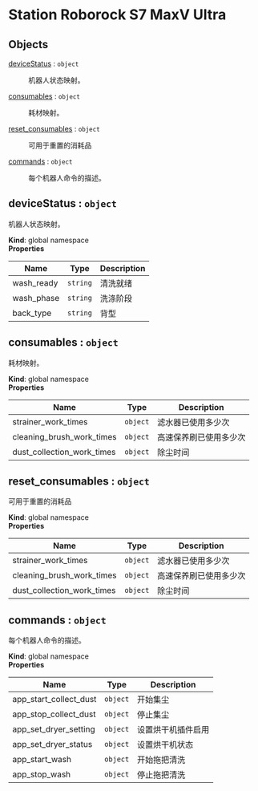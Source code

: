 # Station Roborock S7 MaxV Ultra

## Objects

<dl>
<dt><a href="#deviceStatus">deviceStatus</a> : <code>object</code></dt>
<dd><p>机器人状态映射。</p>
</dd>
<dt><a href="#consumables">consumables</a> : <code>object</code></dt>
<dd><p>耗材映射。</p>
</dd>
<dt><a href="#reset_consumables">reset_consumables</a> : <code>object</code></dt>
<dd><p>可用于重置的消耗品</p>
</dd>
<dt><a href="#commands">commands</a> : <code>object</code></dt>
<dd><p>每个机器人命令的描述。</p>
</dd>
</dl>

<a name="deviceStatus"></a>

## deviceStatus : <code>object</code>
机器人状态映射。

**Kind**: global namespace  
**Properties**

| Name | Type | Description |
| --- | --- | --- |
| wash_ready | <code>string</code> | 清洗就绪 |
| wash_phase | <code>string</code> | 洗涤阶段 |
| back_type | <code>string</code> | 背型 |

<a name="consumables"></a>

## consumables : <code>object</code>
耗材映射。

**Kind**: global namespace  
**Properties**

| Name | Type | Description |
| --- | --- | --- |
| strainer_work_times | <code>object</code> | 滤水器已使用多少次 |
| cleaning_brush_work_times | <code>object</code> | 高速保养刷已使用多少次 |
| dust_collection_work_times | <code>object</code> | 除尘时间 |

<a name="reset_consumables"></a>

## reset\_consumables : <code>object</code>
可用于重置的消耗品

**Kind**: global namespace  
**Properties**

| Name | Type | Description |
| --- | --- | --- |
| strainer_work_times | <code>object</code> | 滤水器已使用多少次 |
| cleaning_brush_work_times | <code>object</code> | 高速保养刷已使用多少次 |
| dust_collection_work_times | <code>object</code> | 除尘时间 |

<a name="commands"></a>

## commands : <code>object</code>
每个机器人命令的描述。

**Kind**: global namespace  
**Properties**

| Name | Type | Description |
| --- | --- | --- |
| app_start_collect_dust | <code>object</code> | 开始集尘 |
| app_stop_collect_dust | <code>object</code> | 停止集尘 |
| app_set_dryer_setting | <code>object</code> | 设置烘干机插件启用 |
| app_set_dryer_status | <code>object</code> | 设置烘干机状态 |
| app_start_wash | <code>object</code> | 开始拖把清洗 |
| app_stop_wash | <code>object</code> | 停止拖把清洗 |

